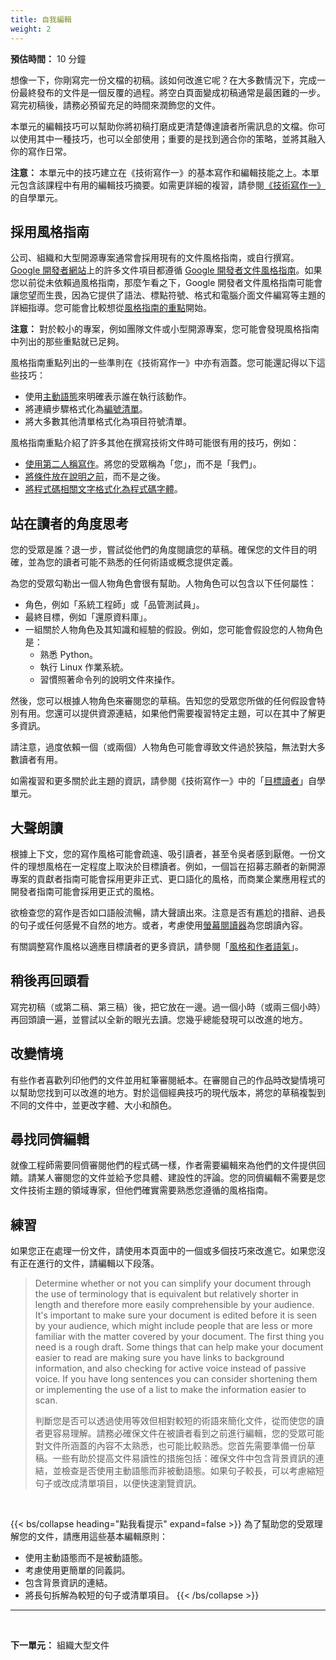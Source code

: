 ```yaml
---
title: 自我編輯
weight: 2
---
```


**預估時間：** 10 分鐘

想像一下，你剛寫完一份文檔的初稿。該如何改進它呢？在大多數情況下，完成一份最終發布的文件是一個反覆的過程。將空白頁面變成初稿通常是最困難的一步。寫完初稿後，請務必預留充足的時間來潤飾您的文件。

本單元的編輯技巧可以幫助你將初稿打磨成更清楚傳達讀者所需訊息的文檔。你可以使用其中一種技巧，也可以全部使用；重要的是找到適合你的策略，並將其融入你的寫作日常。

**注意：** 本單元中的技巧建立在《技術寫作一》的基本寫作和編輯技能之上。本單元包含該課程中有用的編輯技巧摘要。如需更詳細的複習，請參閱[《技術寫作一》](../../one/)的自學單元。

## 採用風格指南

公司、組織和大型開源專案通常會採用現有的文件風格指南，或自行撰寫。 [Google 開發者網站](https://developers.google.com/)上的許多文件項目都遵循 [Google 開發者文件風格指南](https://developers.google.com/style)。如果您以前從未依賴過風格指南，那麼乍看之下，Google 開發者文件風格指南可能會讓您望而生畏，因為它提供了語法、標點符號、格式和電腦介面文件編寫等主題的詳細指導。您可能會比較想從[風格指南的重點](https://developers.google.com/style/highlights)開始。

**注意：** 對於較小的專案，例如團隊文件或小型開源專案，您可能會發現風格指南中列出的那些重點就已足夠。

風格指南重點列出的一些準則在《技術寫作一》中亦有涵蓋。您可能還記得以下這些技巧：

* 使用[主動語態](../../one/active-voice/)來明確表示誰在執行該動作。
* 將連續步驟格式化為[編號清單](../../one/lists-and-tables/)。
* 將大多數其他清單格式化為項目符號清單。

風格指南重點介紹了許多其他在撰寫技術文件時可能很有用的技巧，例如：

* [使用第二人稱寫作](https://developers.google.com/style/person)。將您的受眾稱為「您」，而不是「我們」。
* [將條件放在說明之前](https://developers.google.com/style/sentence-structure)，而不是之後。
* [將程式碼相關文字格式化為程式碼字體](https://developers.google.com/style/code-in-text)。

## 站在讀者的角度思考

您的受眾是誰？退一步，嘗試從他們的角度閱讀您的草稿。確保您的文件目的明確，並為您的讀者可能不熟悉的任何術語或概念提供定義。

為您的受眾勾勒出一個人物角色會很有幫助。人物角色可以包含以下任何屬性：

* 角色，例如「系統工程師」或「品管測試員」。
* 最終目標，例如「還原資料庫」。
* 一組關於人物角色及其知識和經驗的假設。例如，您可能會假設您的人物角色是：
  * 熟悉 Python。
  * 執行 Linux 作業系統。
  * 習慣照著命令列的說明文件來操作。

然後，您可以根據人物角色來審閱您的草稿。告知您的受眾您所做的任何假設會特別有用。您還可以提供資源連結，如果他們需要複習特定主題，可以在其中了解更多資訊。

請注意，過度依賴一個（或兩個）人物角色可能會導致文件過於狹隘，無法對大多數讀者有用。

如需複習和更多關於此主題的資訊，請參閱《技術寫作一》中的「[目標讀者](../../one/audience/)」自學單元。

## 大聲朗讀

根據上下文，您的寫作風格可能會疏遠、吸引讀者，甚至令吳者感到厭倦。一份文件的理想風格在一定程度上取決於目標讀者。例如，一個旨在招募志願者的新開源專案的貢獻者指南可能會採用更非正式、更口語化的風格，而商業企業應用程式的開發者指南可能會採用更正式的風格。

欲檢查您的寫作是否如口語般流暢，請大聲讀出來。注意是否有尷尬的措辭、過長的句子或任何感覺不自然的地方。或者，考慮使用[螢幕閱讀器](https://en.wikipedia.org/wiki/Screen_reader)為您朗讀內容。

有關調整寫作風格以適應目標讀者的更多資訊，請參閱「[風格和作者語氣](https://developers.google.com/style/tone)」。

## 稍後再回頭看

寫完初稿（或第二稿、第三稿）後，把它放在一邊。過一個小時（或兩三個小時）再回頭讀一遍，並嘗試以全新的眼光去讀。您幾乎總能發現可以改進的地方。

## 改變情境

有些作者喜歡列印他們的文件並用紅筆審閱紙本。在審閱自己的作品時改變情境可以幫助您找到可以改進的地方。對於這個經典技巧的現代版本，將您的草稿複製到不同的文件中，並更改字體、大小和顏色。

## 尋找同儕編輯

就像工程師需要同儕審閱他們的程式碼一樣，作者需要編輯來為他們的文件提供回饋。請某人審閱您的文件並給予您具體、建設性的評論。您的同儕編輯不需要是您文件技術主題的領域專家，但他們確實需要熟悉您遵循的風格指南。

## 練習

如果您正在處理一份文件，請使用本頁面中的一個或多個技巧來改進它。如果您沒有正在進行的文件，請編輯以下段落。

> Determine whether or not you can simplify your document through the use of terminology that is equivalent but relatively shorter in length and therefore more easily comprehensible by your audience. It's important to make sure your document is edited before it is seen by your audience, which might include people that are less or more familiar with the matter covered by your document. The first thing you need is a rough draft. Some things that can help make your document easier to read are making sure you have links to background information, and also checking for active voice instead of passive voice. If you have long sentences you can consider shortening them or implementing the use of a list to make the information easier to scan.
>
> 判斷您是否可以透過使用等效但相對較短的術語來簡化文件，從而使您的讀者更容易理解。請務必確保文件在被讀者看到之前進行編輯，您的受眾可能對文件所涵蓋的內容不太熟悉，也可能比較熟悉。您首先需要準備一份草稿。一些有助於提高文件易讀性的措施包括：確保文件中包含背景資訊的連結，並檢查是否使用主動語態而非被動語態。如果句子較長，可以考慮縮短句子或改成清單項目，以便快速瀏覽資訊。

<br />

{{< bs/collapse heading="點我看提示" expand=false >}}
為了幫助您的受眾理解您的文件，請應用這些基本編輯原則：

* 使用主動語態而不是被動語態。
* 考慮使用更簡單的同義詞。
* 包含背景資訊的連結。
* 將長句拆解為較短的句子或清單項目。
{{< /bs/collapse >}}

---

<br/>

**下一單元：** 組織大型文件

